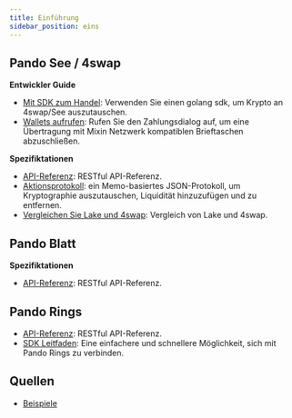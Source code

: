 ```yaml
---
title: Einführung
sidebar_position: eins
---
```


## Pando See / 4swap

**Entwickler Guide**

  - [Mit SDK zum Handel](/developer/lake/guide/using-sdk): Verwenden Sie einen golang sdk, um Krypto an 4swap/See auszutauschen.
  - [Wallets aufrufen](/developer/lake/guide/invoke-wallets): Rufen Sie den Zahlungsdialog auf, um eine Übertragung mit Mixin Netzwerk kompatiblen Brieftaschen abzuschließen.

**Spezifiktationen**

- [API-Referenz](/developer/lake/apis/overview): RESTful API-Referenz.
- [Aktionsprotokoll](/developer/lake/action-protocol): ein Memo-basiertes JSON-Protokoll, um Kryptographie auszutauschen, Liquidität hinzuzufügen und zu entfernen.
- [Vergleichen Sie Lake und 4swap](/developer/lake/lake-and-4swap): Vergleich von Lake und 4swap.

## Pando Blatt

**Spezifiktationen**

- [API-Referenz](/developer/leaf/apis/overview): RESTful API-Referenz.


## Pando Rings

- [API-Referenz](/developer/rings/apis): RESTful API-Referenz.
- [SDK Leitfaden](/developer/rings/guide): Eine einfachere und schnellere Möglichkeit, sich mit Pando Rings zu verbinden.


## Quellen

- [Beispiele](/developer/resources/examples)
